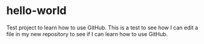# hello-world
 Test project to learn how to use GitHub.
This is a test to see how I can edit a file in my new repository to see if I can learn how to use GitHub.

